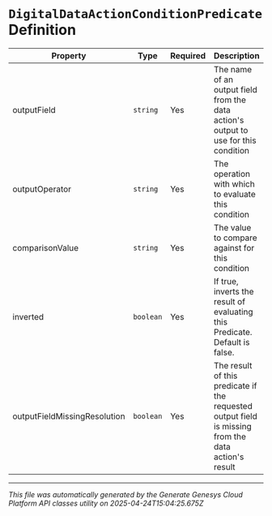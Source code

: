 # `DigitalDataActionConditionPredicate` Definition

| Property | Type | Required | Description |
|----------|------|----------|-------------|
| outputField | `string` | Yes | The name of an output field from the data action's output to use for this condition |
| outputOperator | `string` | Yes | The operation with which to evaluate this condition |
| comparisonValue | `string` | Yes | The value to compare against for this condition |
| inverted | `boolean` | Yes | If true, inverts the result of evaluating this Predicate. Default is false. |
| outputFieldMissingResolution | `boolean` | Yes | The result of this predicate if the requested output field is missing from the data action's result |

---

*This file was automatically generated by the Generate Genesys Cloud Platform API classes utility on 2025-04-24T15:04:25.675Z*